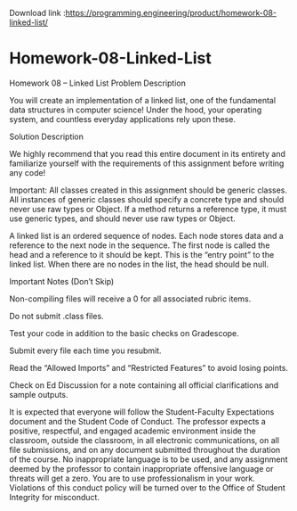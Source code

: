 Download link :https://programming.engineering/product/homework-08-linked-list/


# Homework-08-Linked-List
Homework 08 – Linked List
Problem Description

You will create an implementation of a linked list, one of the fundamental data structures in computer science! Under the hood, your operating system, and countless everyday applications rely upon these.

Solution Description

We highly recommend that you read this entire document in its entirety and familiarize yourself with the requirements of this assignment before writing any code!

Important: All classes created in this assignment should be generic classes. All instances of generic classes should specify a concrete type and should never use raw types or Object. If a method returns a reference type, it must use generic types, and should never use raw types or Object.

A linked list is an ordered sequence of nodes. Each node stores data and a reference to the next node in the sequence. The first node is called the head and a reference to it should be kept. This is the “entry point” to the linked list. When there are no nodes in the list, the head should be null.

Important Notes (Don’t Skip)

Non-compiling files will receive a 0 for all associated rubric items.

Do not submit .class files.

Test your code in addition to the basic checks on Gradescope.

Submit every file each time you resubmit.

Read the “Allowed Imports” and “Restricted Features” to avoid losing points.

Check on Ed Discussion for a note containing all official clarifications and sample outputs.

It is expected that everyone will follow the Student-Faculty Expectations document and the Student Code of Conduct. The professor expects a positive, respectful, and engaged academic environment inside the classroom, outside the classroom, in all electronic communications, on all file submissions, and on any document submitted throughout the duration of the course. No inappropriate language is to be used, and any assignment deemed by the professor to contain inappropriate offensive language or threats will get a zero. You are to use professionalism in your work. Violations of this conduct policy will be turned over to the Office of Student Integrity for misconduct.
